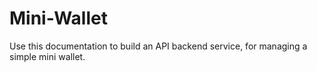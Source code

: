 # Mini-Wallet
Use this documentation to build an API backend service, for managing a simple mini wallet. 

